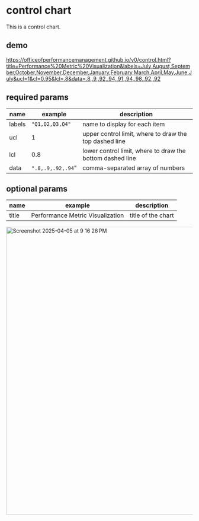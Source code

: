 # control chart
This is a control chart.

## demo
https://officeofperformancemanagement.github.io/v0/control.html?title=Performance%20Metric%20Visualization&labels=July,August,September,October,November,December,January,February,March,April,May,June,July&ucl=1&cl=0.95&lcl=.8&data=.8,.9,.92,.94,.91,.94,.98,.92,.92

## required params
| name | example | description |
| ---- | ------- | ----------- |
| labels | `"Q1,Q2,Q3,Q4"` | name to display for each item |
| ucl | 1 | upper control limit, where to draw the top dashed line |
| lcl | 0.8 | lower control limit, where to draw the bottom dashed line |
| data | `".8,.9,.92,.94`" | comma-separated array of numbers |

## optional params
| name | example | description |
| ---- | ------- | ----------- |
| title | Performance Metric Visualization | title of the chart |

<img width="776" alt="Screenshot 2025-04-05 at 9 16 26 PM" src="https://github.com/user-attachments/assets/4125da02-2bc7-4297-a25f-42091dbcabef" />
